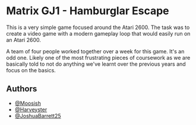 
# Matrix GJ1 - Hamburglar Escape

This is a very simple game focused around the Atari 2600. The task was to create a video game with a modern gameplay loop that would easily run on an Atari 2600.

A team of four people worked together over a week for this game. It's an odd one. Likely one of the most frustrating pieces of coursework as we are basically told to not do anything we've learnt over the previous years and focus on the basics.




## Authors

- [@Moosish](https://github.com/Moosish)
- [@Harveyster](https://github.com/Harveyster1)
- [@JoshuaBarrett25](https://github.com/JoshuaBarrett25)

